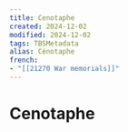 ```yaml
---
title: Cenotaphe
created: 2024-12-02
modified: 2024-12-02
tags: TBSMetadata
alias: Cénotaphe
french:
- "[[21270 War memorials]]"
---
```

# Cenotaphe
